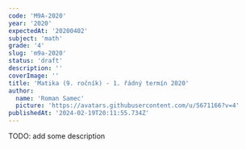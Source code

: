 ```yaml
---
code: 'M9A-2020'
year: '2020'
expectedAt: '20200402'
subject: 'math'
grade: '4'
slug: 'm9a-2020'
status: 'draft'
description: ''
coverImage: ''
title: 'Matika (9. ročník) - 1. řádný termín 2020'
author:
  name: 'Roman Samec'
  picture: 'https://avatars.githubusercontent.com/u/5671166?v=4'
publishedAt: '2024-02-19T20:11:55.734Z'
---
```


TODO: add some description